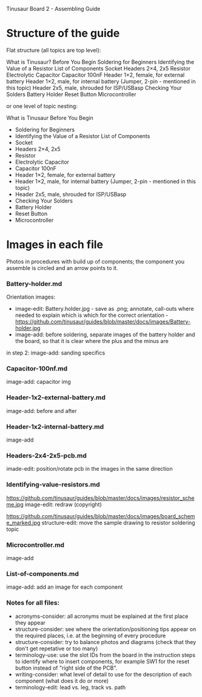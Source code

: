 Tinusaur Board 2 - Assembling Guide

# Structure of the guide

Flat structure (all topics are top level):

What is Tinusaur?
Before You Begin
Soldering for Beginners
Identifying the Value of a Resistor
List of Components
Socket
Headers 2×4, 2x5
Resistor
Electrolytic Capacitor
Capacitor 100nF
Header 1×2, female, for external battery
Header 1×2, male, for internal battery (Jumper, 2-pin - mentioned in this topic)
Header 2x5, male, shrouded for ISP/USBasp
Checking Your Solders
Battery Holder
Reset Button
Microcontroller

or one level of topic nesting:

What is Tinusaur
Before You Begin
 - Soldering for Beginners
 - Identifying the Value of a Resistor
List of Components
 - Socket
 - Headers 2×4, 2x5
 - Resistor
 - Electrolytic Capacitor
 - Capacitor 100nF
 - Header 1×2, female, for external battery
 - Header 1×2, male, for internal battery (Jumper, 2-pin - mentioned in this topic)
 - Header 2x5, male, shrouded for ISP/USBasp
 - Checking Your Solders
 - Battery Holder
 - Reset Button
 - Microcontroller

# Images in each file

Photos in procedures with build up of components; the component you assemble is circled and an arrow points to it.

### Battery-holder.md
Orientation images:
- image-edit: Battery.holder.jpg - save as .png; annotate, call-outs where needed to explain which is which for the correct orientation - https://github.com/tinusaur/guides/blob/master/docs/images/Battery-holder.jpg
- image-add: before soldering, separate images of the battery holder and the board, so that it is clear where the plus and the minus are

in step 2: image-add: sanding specifics

### Capacitor-100nf.md
image-add: capacitor img

### Header-1x2-external-battery.md

image-add: before and after

### Header-1x2-internal-battery.md

image-add

### Headers-2x4-2x5-pcb.md
imade-edit: position/rotate pcb in the images in the same direction

### Identifying-value-resistors.md
https://github.com/tinusaur/guides/blob/master/docs/images/resistor_scheme.jpg
image-edit: redraw (copyright)

https://github.com/tinusaur/guides/blob/master/docs/images/board_scheme_marked.jpg
structure-edit: move the sample drawing to resistor soldering topic

### Microcontroller.md
image-add

### List-of-components.md
image-add: add an image for each component


### Notes for all files:
- acronyms-consider: all acronyms must be explained at the first place they appear
- structure-consider: see where the orientation/positioning tips appear on the required places, i.e. at the beginning of every procedure
- structure-consider: try to balance photos and diagrams (check that they don't get repetative or too many)
- terminology-use:  use the slot IDs from the board in the instruction steps to identify where to insert components, for example SW1 for the reset button instead of "right side of the PCB".
- writing-consider: what level of detail to use for the description of each component (what does it do or more)
- terminology-edit: lead vs. leg, track vs. path

